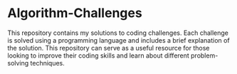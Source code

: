 # Algorithm-Challenges
This repository contains my solutions to coding challenges. Each challenge is solved using a programming language and includes a brief explanation of the solution. This repository can serve as a useful resource for those looking to improve their coding skills and learn about different problem-solving techniques.
